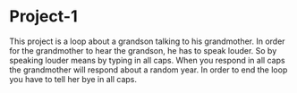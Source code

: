# Project-1
This project is a loop about a grandson talking to his grandmother.
In order for the grandmother to hear the grandson, he has to speak louder.
So by speaking louder means by typing in all caps.
When you respond in all caps the grandmother will respond about a random year.
In order to end the loop you have to tell her bye in all caps.
